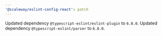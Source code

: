 ```yaml
---
'@scaleway/eslint-config-react': patch
---
```


Updated dependency `@typescript-eslint/eslint-plugin` to `6.8.0`.
Updated dependency `@typescript-eslint/parser` to `6.8.0`.
